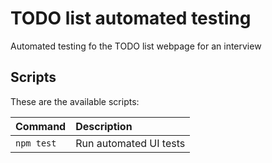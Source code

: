 # TODO list automated testing

Automated testing fo the TODO list webpage for an interview


## Scripts

These are the available scripts:

| Command               | Description                                   |
| :-------------------- | :-------------------------------------------- |
| `npm test`            | Run automated UI tests                    |


